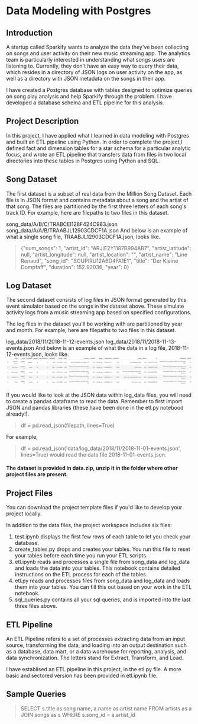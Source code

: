 # Data Modeling with Postgres
## Introduction
A startup called Sparkify wants to analyze the data they've been collecting on songs and user activity on their new music streaming app. The analytics team is particularly interested in understanding what songs users are listening to. Currently, they don't have an easy way to query their data, which resides in a directory of JSON logs on user activity on the app, as well as a directory with JSON metadata on the songs in their app.

I have created a Postgres database with tables designed to optimize queries on song play analysis and help Sparkify through the problem. I have developed a database schema and ETL pipeline for this analysis.

## Project Description
In this project, I have applied what I learned in data modeling with Postgres and built an ETL pipeline using Python. In order to complete the project,I defined fact and dimension tables for a star schema for a particular analytic focus, and wrote an ETL pipeline that transfers data from files in two local directories into these tables in Postgres using Python and SQL.

## Song Dataset
The first dataset is a subset of real data from the Million Song Dataset. Each file is in JSON format and contains metadata about a song and the artist of that song. The files are partitioned by the first three letters of each song's track ID. For example, here are filepaths to two files in this dataset.

song_data/A/B/C/TRABCEI128F424C983.json
song_data/A/A/B/TRAABJL12903CDCF1A.json
And below is an example of what a single song file, TRAABJL12903CDCF1A.json, looks like.

>{"num_songs": 1, "artist_id": "ARJIE2Y1187B994AB7", "artist_latitude": null, "artist_longitude": null, "artist_location": "", "artist_name": "Line Renaud", "song_id": "SOUPIRU12A6D4FA1E1", "title": "Der Kleine Dompfaff", "duration": 152.92036, "year": 0}
## Log Dataset
The second dataset consists of log files in JSON format generated by this event simulator based on the songs in the dataset above. These simulate activity logs from a music streaming app based on specified configurations.

The log files in the dataset you'll be working with are partitioned by year and month. For example, here are filepaths to two files in this dataset.

log_data/2018/11/2018-11-12-events.json
log_data/2018/11/2018-11-13-events.json
And below is an example of what the data in a log file, 2018-11-12-events.json, looks like.
![Log Data](log_data.PNG)

If you would like to look at the JSON data within log_data files, you will need to create a pandas dataframe to read the data. Remember to first import JSON and pandas libraries (these have been done in the etl.py notebood already!).

>df = pd.read_json(filepath, lines=True)

For example,
>df = pd.read_json('data/log_data/2018/11/2018-11-01-events.json', lines=True) would read the data file 2018-11-01-events.json.


#### The dataset is provided in data.zip, unzip it in the folder where other project files are present.


## Project Files
You can download the project template files if you'd like to develop your project locally.

In addition to the data files, the project workspace includes six files:

1. test.ipynb displays the first few rows of each table to let you check your database.
2. create_tables.py drops and creates your tables. You run this file to reset your tables before each time you run your ETL scripts.
3. etl.ipynb reads and processes a single file from song_data and log_data and loads the data into your tables. This notebook contains detailed instructions on the ETL process for each of the tables.
4. etl.py reads and processes files from song_data and log_data and loads them into your tables. You can fill this out based on your work in the ETL notebook.
5. sql_queries.py contains all your sql queries, and is imported into the last three files above.

## ETL Pipeline

An ETL Pipeline refers to a set of processes extracting data from an input source, transforming the data, and loading into an output destination such as a database, data mart, or a data warehouse for reporting, analysis, and data synchronization. The letters stand for Extract, Transform, and Load.

I have establised an ETL pipeline in this project, in the etl.py file. A more basic and sectored version has been provided in etl.ipynb file.

## Sample Queries

>SELECT s.title as song name, a.name as artist name FROM artists as a JOIN songs as s WHERE s.song_id = a.artist_id
